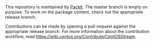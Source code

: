 This repository is maintained by [Packit](https://packit.dev/). The master branch is empty on purpose. To work on the package content, check out the appropriate release branch.

Contributions can be made by opening a pull-request against the appropriate release branch. For more information about the contribution workflow, read https://wiki.centos.org/Contribute/CentOSStream.
